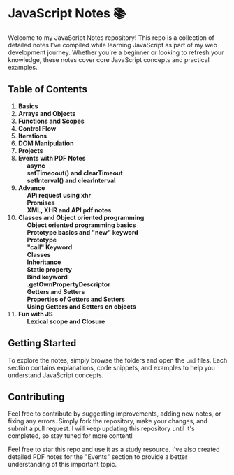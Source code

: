 # JavaScript Notes 📚

Welcome to my JavaScript Notes repository! This repo is a collection of detailed notes I've compiled while learning JavaScript as part of my web development journey. Whether you're a beginner or looking to refresh your knowledge, these notes cover core JavaScript concepts and practical examples.

## Table of Contents
1. **Basics**
2. **Arrays and Objects**
3. **Functions and Scopes**
4. **Control Flow**
5. **Iterations**
6. **DOM Manipulation**
7. **Projects**
8. **Events with PDF Notes**<br>
   &nbsp; &nbsp; &nbsp;**async**<br>
   &nbsp; &nbsp; &nbsp;**setTimeoout() and clearTimeout**<br>
   &nbsp; &nbsp; &nbsp;**setInterval() and clearInterval**<br>
9. **Advance**<br>
   &nbsp; &nbsp; &nbsp;**APi request using xhr**<br>
   &nbsp; &nbsp; &nbsp;**Promises**<br>
   &nbsp; &nbsp; &nbsp;**XML, XHR and API pdf notes**<br>
10. **Classes and Object oriented programming**<br>
   &nbsp; &nbsp; &nbsp;**Object oriented programming basics**<br>
   &nbsp; &nbsp; &nbsp;**Prototype basics and "new" keyword**<br>
   &nbsp; &nbsp; &nbsp;**Prototype**<br>
   &nbsp; &nbsp; &nbsp;**"call" Keyword**<br>
   &nbsp; &nbsp; &nbsp;**Classes**<br>
   &nbsp; &nbsp; &nbsp;**Inheritance**<br>
   &nbsp; &nbsp; &nbsp;**Static property**<br>
   &nbsp; &nbsp; &nbsp;**Bind keyword**<br>
   &nbsp; &nbsp; &nbsp;**.getOwnPropertyDescriptor**<br>
   &nbsp; &nbsp; &nbsp;**Getters and Setters**<br>
   &nbsp; &nbsp; &nbsp;**Properties of Getters and Setters**<br>
   &nbsp; &nbsp; &nbsp;**Using Getters and Setters on objects**<br>
11. **Fun with JS**<br>
   &nbsp; &nbsp; &nbsp;**Lexical scope and Closure**<br>
          
## Getting Started
To explore the notes, simply browse the folders and open the `.md` files. Each section contains explanations, code snippets, and examples to help you understand JavaScript concepts.

## Contributing
Feel free to contribute by suggesting improvements, adding new notes, or fixing any errors. Simply fork the repository, make your changes, and submit a pull request. I will keep updating this repository until it's completed, so stay tuned for more content!

Feel free to star this repo and use it as a study resource. I've also created detailed PDF notes for the "Events" section to provide a better understanding of this important topic.

